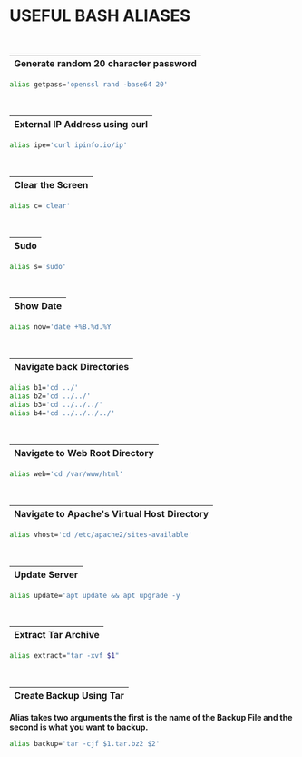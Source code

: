 # USEFUL BASH ALIASES
<br>

| Generate random 20 character password |
|---------------------------------------|
````bash
alias getpass='openssl rand -base64 20'
````
<br>

| External IP Address using curl |
|--------------------------------|
````bash
alias ipe='curl ipinfo.io/ip'
````
<br>

| Clear the Screen |
|------------------|
````bash
alias c='clear'
````
<br>

| Sudo |
|------|
````bash
alias s='sudo'
````

<br>

| Show Date |
|-----------|
````bash
alias now='date +%B.%d.%Y
````

<br>

| Navigate back Directories |
|---------------------------|
````bash
alias b1='cd ../'
alias b2='cd ../../'
alias b3='cd ../../../'
alias b4='cd ../../../../'
````

<br>

| Navigate to Web Root Directory |
|--------------------------------|
````bash
alias web='cd /var/www/html'
````

<br>

| Navigate to  Apache's Virtual Host Directory |
|----------------------------------------------|
````bash
alias vhost='cd /etc/apache2/sites-available'
````

<br>

| Update Server                                                      |
|--------------------------------------------------------------------|
````bash
alias update='apt update && apt upgrade -y
````

<br>

| Extract Tar Archive |
|---------------------|
````bash
alias extract="tar -xvf $1"
````

<br>

| Create Backup Using Tar |
|-------------------------|
**Alias takes two arguments the first is the name of the Backup File and the second is what you want to backup.**
````bash
alias backup='tar -cjf $1.tar.bz2 $2'
````
